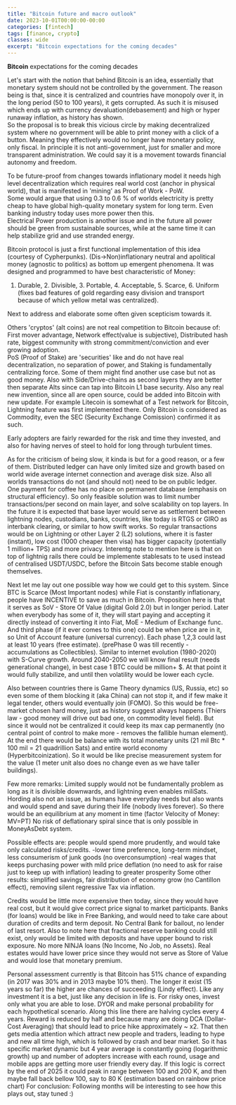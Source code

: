 ```yaml
---
title: "Bitcoin future and macro outlook"
date: 2023-10-01T00:00:00-00:00
categories: [fintech]
tags: [finance, crypto]
classes: wide
excerpt: "Bitcoin expectations for the coming decades"
---
```


**Bitcoin** expectations for the coming decades<br>

Let's start with the notion that behind Bitcoin is an idea, essentially that monetary system should not be controlled by the government. The reason being is that, since it is centralized and countries have monopoly over it, in the long period (50 to 100 years), it gets corrupted. As such it is misused which ends up with currency devaluation(debasement) and high or hyper runaway inflation, as history has shown.  
So the proposal is to break this vicious circle by making decentralized system where no government will be able to print money with a click of a button. Meaning they effectively would no longer have monetary policy, only fiscal. In principle it is not anti-government, just for smaller and more transparent administration. We could say it is a movement towards financial autonomy and freedom.

To be future-proof from changes towards inflationary model it needs high level decentralization which requires real world cost (anchor in physical world), that is manifested in 'mining' as Proof of Work - PoW.  
Some would argue that using 0.3 to 0.6 % of worlds electricity is pretty cheap to have global high-quality monetary system for long term. Even banking industry today uses more power then this.  
Electrical Power production is another issue and in the future all power should be green from sustainable sources, while at the same time it can help stabilize grid and use stranded energy.

Bitcoin protocol is just a first functional implementation of this idea (courtesy of Cypherpunks).
(Dis->Non)inflationary neutral and apolitical money (agnostic to politics) as bottom up emergent phenomena.
It was designed and programmed to have best characteristic of Money:  
1. Durable, 2. Divisible, 3. Portable, 4. Acceptable, 5. Scarce, 6. Uniform  
(fixes bad features of gold regarding easy division and transport because of which yellow metal was centralized).

Next to address and elaborate some often given scepticism towards it.

Others 'cryptos' (alt coins) are not real competition to Bitcoin because of:  
First mover advantage, Network effect(value is subjective), Distributed hash rate, biggest community with strong commitment/conviction and ever growing adoption.  
PoS (Proof of Stake) are 'securities' like and do not have real decentralization, no separation of power, and Staking is fundamentally centralizing force. Some of them might find another use case but not as good money. Also with Side/Drive-chains as second layers they are better then separate Alts since can tap into Bitcoin L1 base security.
Also any real new invention, since all are open source, could be added into Bitcoin with new update. For example Litecoin is somewhat of a Test network for Bitcoin, Lightning feature was first implemented there.
Only Bitcoin is considered as Commodity, even the SEC (Security Exchange Comission) confirmed it as such.

Early adopters are fairly rewarded for the risk and time they invested, and also for having nerves of steel to hold for long through turbulent times.

As for the criticism of being slow, it kinda is but for a good reason, or a few of them.
Distributed ledger can have only limited size and growth based on world wide average internet connection and average disk size. Also all worlds transactions do not (and should not) need to be on public ledger. One payment for coffee has no place on permanent database (emphasis on structural efficiency).
So only feasible solution was to limit number transactions/per second on main layer, and solve scalability on top layers. In the future it is expected that base layer would serve as settlement between lightning nodes, custodians, banks, countries, like today is RTGS or GIRO as interbank clearing, or similar to how swift works. So regular transactions would be on Lightning or other Layer 2 (L2) solutions, where it is faster (instant), low cost (1000 cheaper then visa) has bigger capacity (potentially 1 million+ TPS) and more privacy.
Interentg note to mention here is that on top of lightnig rails there could be implemente stablesats to te used instead of centralised USDT/USDC, before the Bitcoin Sats become stable enough themselves.

Next let me lay out one possible way how we could get to this system. Since BTC is Scarce (Most Important nodes) while Fiat is constantly inflationary, people have INCENTIVE to save as much in Bitcoin.
Proposition here is that it serves as SoV - Store Of Value (digital Gold 2.0) but in longer period.
Later when everybody has some of it, they will start paying and accepting it directly instead of converting it into Fiat, MoE - Medium of Exchange func.
And third phase (if it ever comes to this one) could be when price are in it, so Unit of Account feature (universal currency).
Each phase 1,2,3 could last at least 10 years (free estimate). (prePhase 0 was till recently - accumulations as Collectibles). Similar to internet evolution (1980-2020) with S-Curve growth.
Around 2040-2050 we will know final result (needs generational change), in best case 1 BTC could be million+ $. At that point it would fully stabilize, and until then volatility would be lower each cycle.

Also between countries there is Game Theory dynamics (US, Russia, etc) so even some of them blocking it (aka China) can not stop it, and if few make it legal tender, others would eventually join (FOMO). So this would be free-market chosen hard money, just as history suggest always happens (Thiers law - good money will drive out bad one, on commodity level field). But since it would not be centralized it could keep its max cap permanently (no central point of control to make more - removes the fallible human element). At the end there would be balance with its total monetary units (21 mil Btc * 100 mil = 21 quadrillion Sats) and entire world economy (Hyperbitcoinization).
So it would be like precise measurement system for the value (1 meter unit also does no change even as we have taller buildings).

Few more remarks:
Limited supply would not be fundamentally problem as long as it is divisible downwards, and lightning even enables miliSats.
Hording also not an issue, as humans have everyday needs but also wants and would spend and save during their life (nobody lives forever). So there would be an equilibrium at any moment in time (factor Velocity of Money: MV=PT)
No risk of deflationary spiral since that is only possible in MoneyAsDebt system.

Possible effects are:
people would spend more prudently, and would take only calculated risks/credits.
-lower time preference, long-term mindset, less consumerism of junk goods (no overconsumption)
-real wages that keeps purchasing power with mild price deflation (no need to ask for raise just to keep up with inflation) leading to greater prosperity
Some other results:
simplified savings, fair distribution of economy grow (no Cantillon effect), removing silent regressive Tax via inflation.

Credits would be little more expensive then today, since they would have real cost, but it would give correct price signal to market participants. Banks (for loans) would be like in Free Banking, and would need to take care about duration of credits and term deposit. No Central Bank for bailout, no lender of last resort.
Also to note here that fractional reserve banking could still exist, only would be limited with deposits and have upper bound to risk exposure. No more NINJA loans (No Income, No Job, no Assets).
Real estates would have lower price since they would not serve as Store of Value and would lose that monetary premium.

Personal assessment currently is that Bitcoin has 51% chance of expanding (in 2017 was 30% and in 2013 maybe 10% then). The longer it exist (15 years so far) the higher are chances of succeeding (Lindy effect).
Like any investment it is a bet, just like any decision in life is. For risky ones, invest only what you are able to lose.
DYOR and make personal probability for each hypothetical scenario.
Along this line there are halving cycles every 4 years.
Reward is reduced by half and because many are doing DCA (Dollar-Cost Averaging) that should lead to price hike approximately ~ x2.
That then gets media attention which attract new people and traders, leading to hype and new all time high, which is followed by crash and bear market. So it has specific market dynamic but 4 year average is constantly going (logarithmic growth) up and number of adopters increase with each round, usage and mobile apps are getting more user friendly every day. If this logic is correct by the end of 2025 it could peak in range between 100 and 200 K, and then maybe fall back bellow 100, say to 80 K (estimation based on rainbow price chart)
For conclusion: Following months will be interesting to see how this plays out, stay tuned :)
